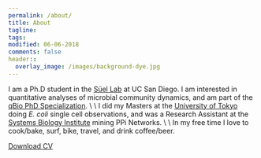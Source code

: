 ```yaml
---
permalink: /about/
title: About
tagline:
tags: 
modified: 06-06-2018
comments: false
header::
  overlay_image: /images/background-dye.jpg
---
```


I am a Ph.D student in the [Süel Lab](http://labs.biology.ucsd.edu/suel/) at UC San Diego. I am interested in quantitative analyses of microbial community dynamics, and am part of the [qBio PhD Specialization](http://qbio.ucsd.edu/). \\
\\
I did my Masters at the [University of Tokyo](http://park.itc.u-tokyo.ac.jp/wakamoto-lab/index_e.html) doing *E. coli* single cell observations, and was a Research Assistant at the [Systems Biology Institute](http://sbi.jp/aboutSBI.htm) mining PPi Networks. \\
\\
In my free time I love to cook/bake, surf, bike, travel, and drink coffee/beer.


<div markdown="0"><a href="{{ site.url }}/assets/pdf/cv.pdf" class="btn">Download CV</a></div>
